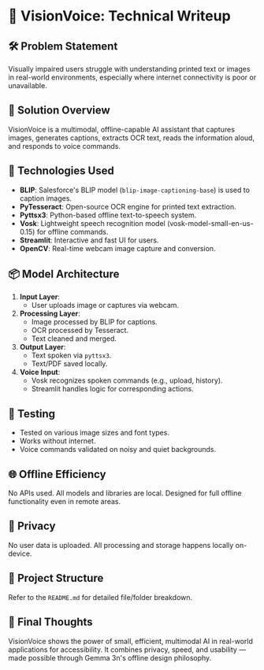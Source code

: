 # 🧠 VisionVoice: Technical Writeup

## 🛠️ Problem Statement
Visually impaired users struggle with understanding printed text or images in real-world environments, especially where internet connectivity is poor or unavailable.

## 🚀 Solution Overview
VisionVoice is a multimodal, offline-capable AI assistant that captures images, generates captions, extracts OCR text, reads the information aloud, and responds to voice commands.

## 🧰 Technologies Used
- **BLIP**: Salesforce's BLIP model (`blip-image-captioning-base`) is used to caption images.
- **PyTesseract**: Open-source OCR engine for printed text extraction.
- **Pyttsx3**: Python-based offline text-to-speech system.
- **Vosk**: Lightweight speech recognition model (vosk-model-small-en-us-0.15) for offline commands.
- **Streamlit**: Interactive and fast UI for users.
- **OpenCV**: Real-time webcam image capture and conversion.

## 📦 Model Architecture

1. **Input Layer**:
   - User uploads image or captures via webcam.
2. **Processing Layer**:
   - Image processed by BLIP for captions.
   - OCR processed by Tesseract.
   - Text cleaned and merged.
3. **Output Layer**:
   - Text spoken via `pyttsx3`.
   - Text/PDF saved locally.
4. **Voice Input**:
   - Vosk recognizes spoken commands (e.g., upload, history).
   - Streamlit handles logic for corresponding actions.

## 🧪 Testing
- Tested on various image sizes and font types.
- Works without internet.
- Voice commands validated on noisy and quiet backgrounds.

## 🌐 Offline Efficiency
No APIs used. All models and libraries are local. Designed for full offline functionality even in remote areas.

## 🔐 Privacy
No user data is uploaded. All processing and storage happens locally on-device.

## 📁 Project Structure

Refer to the `README.md` for detailed file/folder breakdown.

## 🧠 Final Thoughts
VisionVoice shows the power of small, efficient, multimodal AI in real-world applications for accessibility. It combines privacy, speed, and usability — made possible through Gemma 3n's offline design philosophy.